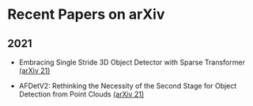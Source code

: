 # Recent Papers on arXiv

## 2021

- Embracing Single Stride 3D Object Detector with Sparse Transformer [(arXiv 21)](https://arxiv.org/pdf/2112.06375.pdf)

- AFDetV2: Rethinking the Necessity of the Second Stage for Object Detection from Point Clouds [(arXiv 21)](https://arxiv.org/pdf/2112.09205.pdfs)